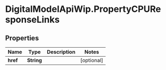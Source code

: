 # DigitalModelApiWip.PropertyCPUResponseLinks

## Properties

Name | Type | Description | Notes
------------ | ------------- | ------------- | -------------
**href** | **String** |  | [optional] 


